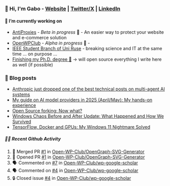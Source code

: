 ### 👋 Hi, I'm Gabo - [Website](https://gkanev.com) | [Twitter/X](https://twitter.com/mrgkanev) | [LinkedIn](https://www.linkedin.com/in/mrgkanev)

#### 🔭 I’m currently working on
- [AntiProxies](https://antiproxies.com/) - *Beta in progress* 🚀 -  An easier way to protect your website and e-commerce solution
- [OpenWPClub](https://openwpclub.com/) - *Alpha in progress* 🚀 - 
- [IEEE Student Branch of Uni Ruse](https://github.com/IEEE-Student-Branch-of-Uni-Ruse) - breaking science and IT at the same time ... on purpose ...
- [Finishing my Ph.D. degree 🤔](https://scholar.google.com/citations?user=En7GPEsAAAAJ&hl=en) -> will open source everything I write here as well (if possible)

### 📖 Blog posts
<!-- BLOG-POST-LIST:START -->
- [Anthropic just dropped one of the best technical posts on multi-agent AI systems](https://gkanev.com/posts/anthropic-just-dropped-one-of-the-best-technical-posts-on-multi-agent-ai-systems/)
- [My guide on AI model providers in 2025 &lpar;April/May&rpar;: My hands-on experience](https://gkanev.com/posts/my-guide-on-ai-model-providers-in-2025-april-may-my-hands-on-experience/)
- [Open Source forking: Now what?](https://gkanev.com/posts/open-source-forking-now-what/)
- [Windows Chaos Before and After Update: What Happened and How We Survived](https://gkanev.com/posts/windows-chaos-after-update-what-happened-and-how-we-survived/)
- [TensorFlow, Docker and GPUs: My Windows 11 Nightmare Solved](https://gkanev.com/posts/tensorflow-docker-and-gpus-my-windows-11-nightmare-solved/)
<!-- BLOG-POST-LIST:END -->

##### 🧑‍💻 Recent Github Activity

<!--START_SECTION:activity-->
1. 🎉 Merged PR [#1](https://github.com/Open-WP-Club/OpenGraph-SVG-Generator/pull/1) in [Open-WP-Club/OpenGraph-SVG-Generator](https://github.com/Open-WP-Club/OpenGraph-SVG-Generator)
2. 💪 Opened PR [#1](https://github.com/Open-WP-Club/OpenGraph-SVG-Generator/pull/1) in [Open-WP-Club/OpenGraph-SVG-Generator](https://github.com/Open-WP-Club/OpenGraph-SVG-Generator)
3. 🗣 Commented on [#7](https://github.com/Open-WP-Club/wp-google-scholar/issues/7#issuecomment-3094734029) in [Open-WP-Club/wp-google-scholar](https://github.com/Open-WP-Club/wp-google-scholar)
4. 🗣 Commented on [#4](https://github.com/Open-WP-Club/wp-google-scholar/issues/4#issuecomment-3087690897) in [Open-WP-Club/wp-google-scholar](https://github.com/Open-WP-Club/wp-google-scholar)
5. 🔒 Closed issue [#4](https://github.com/Open-WP-Club/wp-google-scholar/issues/4) in [Open-WP-Club/wp-google-scholar](https://github.com/Open-WP-Club/wp-google-scholar)
<!--END_SECTION:activity-->
